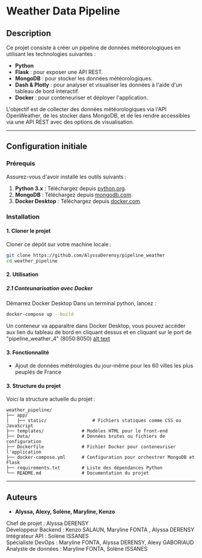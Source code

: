  # Weather Data Pipeline

## Description
Ce projet consiste à créer un pipeline de données météorologiques en utilisant les technologies suivantes :
- **Python**
- **Flask** : pour exposer une API REST.
- **MongoDB** : pour stocker les données météorologiques.
- **Dash & Plotly** : pour analyser et visualiser les données à l'aide d'un tableau de bord interactif.
- **Docker** : pour conteneuriser et déployer l'application.

L'objectif est de collecter des données météorologiques via l'API OpenWeather, de les stocker dans MongoDB, et de les rendre accessibles via une API REST avec des options de visualisation.

---

## Configuration initiale

### Prérequis
Assurez-vous d'avoir installé les outils suivants :
1. **Python 3.x** : Téléchargez depuis [python.org](https://www.python.org/).
2. **MongoDB** : Téléchargez depuis [mongodb.com](https://www.mongodb.com/try/download/community).
3. **Docker Desktop** : Téléchargez depuis [docker.com](https://www.docker.com/products/docker-desktop).

### Installation

#### 1. Cloner le projet
Cloner ce dépôt sur votre machine locale :
```bash
git clone https://github.com/AlyssaDerensy/pipeline_weather
cd weather_pipeline
```

#### 2. Utilisation

##### 2.1 Conteunarisation avec Docker
Démarrez Docker Desktop
Dans un terminal python, lancez :

```bash
docker-compose up --build
```

Un conteneur va apparaître dans Docker Desktop, vous pouvez accéder aux lien du tableau de bord en cliquant dessus et en cliquant sur le port de "pipeline_weather_4" (8050:8050)
[alt text](image.png)

#### 3. Fonctionnalité

- Ajout de données métérologies du jour-même pour les 60 villes les plus peuplés de France

#### 3. Structure du projet
Voici la structure actuelle du projet :
```plaintext
weather_pipeline/
├── app/
|   ├── static/                 # Fichiers statiques comme CSS ou JavaScript
├── templates/              # Modèles HTML pour le front-end
├── Data/                   # Données brutes ou fichiers de configuration
├── Dockerfile              # Fichier Docker pour conteneuriser l'application
├── docker-compose.yml      # Configuration pour orchestrer MongoDB et Flask
├── requirements.txt        # Liste des dépendances Python
└── README.md               # Documentation du projet
```

---

## Auteurs
- **Alyssa, Alexy, Solène, Maryline, Kenzo**


Chef de projet : Alyssa DERENSY <br>
Développeur Backend : Kenzo SALAUN, Maryline FONTA , Alyssa DERENSY <br>
Intégrateur API : Solène ISSANES <br>
Spécialiste DevOps :  Maryline FONTA, Alyssa DERENSY,  Alexy GABORIAUD <br>
Analyste de données : Maryline FONTA, Solène ISSANES <br>